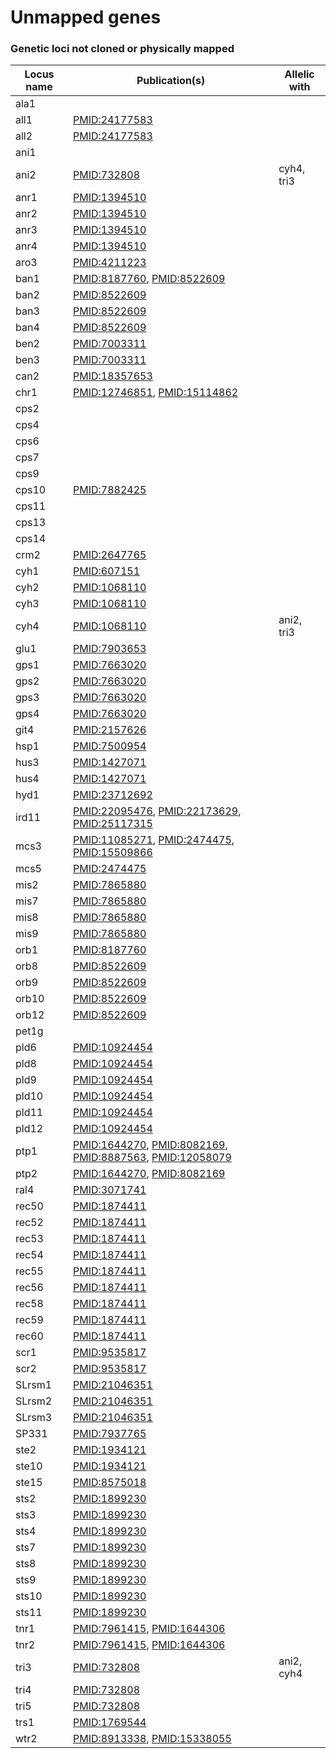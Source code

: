 # Unmapped genes

### Genetic loci not cloned or physically mapped

<table>
 <thead>
  <tr>
   <th>Locus name</th>
   <th>Publication(s)</th>
   <th>Allelic with</th>
  </tr>
 </thead>
 <tbody>
 <tr>
  <td>ala1</td>
  <td>&nbsp;</td>
  <td>&nbsp;</td>
 </tr>
 <tr>
  <td>all1</td>
  <td><a href="http://www.ncbi.nlm.nih.gov/pubmed?term=24177583">PMID:24177583</a></td>
  <td>&nbsp;</td>
 </tr>
 <tr>
  <td>all2</td>
  <td><a href="http://www.ncbi.nlm.nih.gov/pubmed?term=24177583">PMID:24177583</a></td>
  <td>&nbsp;</td>
 </tr>
 <tr>
  <td>ani1</td>
  <td>&nbsp;</td>
  <td>&nbsp;</td>
 </tr>
 <tr>
  <td>ani2</td>
  <td><a href="http://www.ncbi.nlm.nih.gov/pubmed?term=732808">PMID:732808</a></td>
  <td>cyh4, tri3</td>
 </tr>
 <tr>
  <td>anr1</td>
  <td><a href="http://www.ncbi.nlm.nih.gov/pubmed?term=1394510">PMID:1394510</a></td>
  <td>&nbsp;</td>
 </tr>
 <tr>
  <td>anr2</td>
  <td><a href="http://www.ncbi.nlm.nih.gov/pubmed?term=1394510">PMID:1394510</a></td>
  <td>&nbsp;</td>
 </tr>
 <tr>
  <td>anr3</td>
  <td><a href="http://www.ncbi.nlm.nih.gov/pubmed?term=1394510">PMID:1394510</a></td>
  <td>&nbsp;</td>
 </tr>
 <tr>
  <td>anr4</td>
  <td><a href="http://www.ncbi.nlm.nih.gov/pubmed?term=1394510">PMID:1394510</a></td>
  <td>&nbsp;</td>
 </tr>
 <tr>
  <td>aro3</td>
  <td><a href="http://www.ncbi.nlm.nih.gov/pubmed?term=4211223">PMID:4211223</a></td>
  <td>&nbsp;</td>
 </tr>
 <tr>
  <td>ban1</td>
  <td><a href="http://www.ncbi.nlm.nih.gov/pubmed?term=8187760">PMID:8187760</a>, <a href="http://www.ncbi.nlm.nih.gov/pubmed?term=8522609">PMID:8522609</a></td>
  <td>&nbsp;</td>
 <tr>
  <td>ban2</td>
  <td><a href="http://www.ncbi.nlm.nih.gov/pubmed?term=8522609">PMID:8522609</a></td>
  <td>&nbsp;</td>
 </tr>
 <tr>
  <td>ban3</td>
  <td><a href="http://www.ncbi.nlm.nih.gov/pubmed?term=8522609">PMID:8522609</a></td>
  <td>&nbsp;</td>
 </tr>
 <tr>
  <td>ban4</td>
  <td><a href="http://www.ncbi.nlm.nih.gov/pubmed?term=8522609">PMID:8522609</a></td>
  <td>&nbsp;</td>
 </tr>
 </tr>
  <tr>
  <td>ben2</td>
  <td><a href="http://www.ncbi.nlm.nih.gov/pubmed?term=7003311">PMID:7003311</a></td>
  <td>&nbsp;</td>
 </tr>
 <tr>
  <td>ben3</td>
  <td><a href="http://www.ncbi.nlm.nih.gov/pubmed?term=7003311">PMID:7003311</a></td>
  <td>&nbsp;</td>
 </tr>
 <tr>
  <td>can2</td>
  <td><a href="http://www.ncbi.nlm.nih.gov/pubmed?term=18357653">PMID:18357653</a></td>
  <td>&nbsp;</td>
 </tr>
 <tr>
  <td>chr1</td>
  <td><a href="http://www.ncbi.nlm.nih.gov/pubmed?term=12746851">PMID:12746851</a>, <a href="http://www.ncbi.nlm.nih.gov/pubmed?term=15114862">PMID:15114862</a></td>
  <td>&nbsp;</td>
 </tr>
 <tr>
  <td>cps2</td>
  <td>&nbsp;</td>
  <td>&nbsp;</td>
 </tr>
 <tr>
  <td>cps4</td>
  <td>&nbsp;</td>
  <td>&nbsp;</td>
 </tr>
 <tr>
  <td>cps6</td>
  <td>&nbsp;</td>
  <td>&nbsp;</td>
 </tr>
 <tr>
  <td>cps7</td>
  <td>&nbsp;</td>
  <td>&nbsp;</td>
 </tr>
 <tr>
  <td>cps9</td>
  <td>&nbsp;</td>
  <td>&nbsp;</td>
 </tr>
 <tr>
  <td>cps10</td>
  <td><a href="http://www.ncbi.nlm.nih.gov/pubmed?term=7882425">PMID:7882425</a></td>
  <td>&nbsp;</td>
 <tr>
  <td>cps11</td>
  <td>&nbsp;</td>
  <td>&nbsp;</td>
 </tr>
 <tr>
  <td>cps13</td>
  <td>&nbsp;</td>
  <td>&nbsp;</td>
 </tr>
 <tr>
  <td>cps14</td>
  <td>&nbsp;</td>
  <td>&nbsp;</td>
 <tr>
  <td>crm2</td>
  <td><a href="http://www.ncbi.nlm.nih.gov/pubmed?term=2647765">PMID:2647765</a></td>
  <td>&nbsp;</td>
 </tr>
 <tr>
  <td>cyh1</td>
  <td><a href="http://www.ncbi.nlm.nih.gov/pubmed?term=607151">PMID:607151</a></td>
  <td>&nbsp;</td>
 </tr>
 <tr>
  <td>cyh2</td>
  <td><a href="http://www.ncbi.nlm.nih.gov/pubmed?term=1068110">PMID:1068110</a></td>
  <td>&nbsp;</td>
 </tr>
 <tr>
  <td>cyh3</td>
  <td><a href="http://www.ncbi.nlm.nih.gov/pubmed?term=1068110">PMID:1068110</a></td>
  <td>&nbsp;</td>
 </tr>
 <tr>
  <td>cyh4</td>
  <td><a href="http://www.ncbi.nlm.nih.gov/pubmed?term=1068110">PMID:1068110</a></td>
  <td>ani2, tri3</td>
 </tr>
 <tr>
  <td>glu1</td>
  <td><a href="http://www.ncbi.nlm.nih.gov/pubmed?term=7903653">PMID:7903653</a></td>
  <td>&nbsp;</td>
 </tr>
 <tr>
  <td>gps1</td>
  <td><a href="http://www.ncbi.nlm.nih.gov/pubmed?term=7663020">PMID:7663020</a></td>
  <td>&nbsp;</td>
 </tr>
 <tr>
  <td>gps2</td>
  <td><a href="http://www.ncbi.nlm.nih.gov/pubmed?term=7663020">PMID:7663020</a></td>
  <td>&nbsp;</td>
 </tr>
 <tr>
  <td>gps3</td>
  <td><a href="http://www.ncbi.nlm.nih.gov/pubmed?term=7663020">PMID:7663020</a></td>
  <td>&nbsp;</td>
 </tr>
 <tr>
  <td>gps4</td>
  <td><a href="http://www.ncbi.nlm.nih.gov/pubmed?term=7663020">PMID:7663020</a></td>
  <td>&nbsp;</td>
 </tr>
 <tr>
  <td>git4</td>
  <td><a href="http://www.ncbi.nlm.nih.gov/pubmed?term=2157626">PMID:2157626</a></td>
  <td>&nbsp;</td>
 </tr>
 <tr>
  <td>hsp1</td>
  <td><a href="http://www.ncbi.nlm.nih.gov/pubmed?term=7500954">PMID:7500954</a></td>
  <td>&nbsp;</td>
 </tr>
 <tr>
  <td>hus3</td>
  <td><a href="http://www.ncbi.nlm.nih.gov/pubmed?term=1427071">PMID:1427071</a></td>
  <td>&nbsp;</td>
 </tr>
 <tr>
  <td>hus4</td>
  <td><a href="http://www.ncbi.nlm.nih.gov/pubmed?term=1427071">PMID:1427071</a></td>
  <td>&nbsp;</td>
 </tr>
 <tr>
  <td>hyd1</td>
  <td><a href="http://www.ncbi.nlm.nih.gov/pubmed?term=23712692">PMID:23712692</a></td>
  <td>&nbsp;</td>
 </tr>
 <tr>
  <td>ird11</td>
  <td><a href="http://www.ncbi.nlm.nih.gov/pubmed?term=22095476">PMID:22095476</a>, <a href="http://www.ncbi.nlm.nih.gov/pubmed?term=22173629">PMID:22173629</a>, <a href="http://www.ncbi.nlm.nih.gov/pubmed?term=25117315">PMID:25117315</a></td>
  <td>&nbsp;</td>
 </tr>
 <tr>
  <td>mcs3</td>
  <td><a href="http://www.ncbi.nlm.nih.gov/pubmed?term=11085271">PMID:11085271</a>, <a href="http://www.ncbi.nlm.nih.gov/pubmed?term=2474475">PMID:2474475</a>, <a href="http://www.ncbi.nlm.nih.gov/pubmed?term=15509866">PMID:15509866</a></td>
  <td>&nbsp;</td>
 </tr>
 <tr>
  <td>mcs5</td>
  <td><a href="http://www.ncbi.nlm.nih.gov/pubmed?term=2474475">PMID:2474475</a></td>
  <td>&nbsp;</td>
 </tr>
 <tr>
  <td>mis2</td>
  <td><a href="http://www.ncbi.nlm.nih.gov/pubmed?term=7865880">PMID:7865880</a></td>
  <td>&nbsp;</td>
 </tr>
 <tr>
  <td>mis7</td>
  <td><a href="http://www.ncbi.nlm.nih.gov/pubmed?term=7865880">PMID:7865880</a></td>
  <td>&nbsp;</td>
 </tr>
 <tr>
  <td>mis8</td>
  <td><a href="http://www.ncbi.nlm.nih.gov/pubmed?term=7865880">PMID:7865880</a></td>
  <td>&nbsp;</td>
 </tr>
 <tr>
  <td>mis9</td>
  <td><a href="http://www.ncbi.nlm.nih.gov/pubmed?term=7865880">PMID:7865880</a></td>
  <td>&nbsp;</td>
 </tr>
  <tr>
  <td>orb1</td>
  <td><a href="http://www.ncbi.nlm.nih.gov/pubmed?term=8187760">PMID:8187760</a></td>
  <td>&nbsp;</td>
 </tr>
 <tr>
  <td>orb8</td>
  <td><a href="http://www.ncbi.nlm.nih.gov/pubmed?term=8522609">PMID:8522609</a></td>
  <td>&nbsp;</td>
 </tr>
 <tr>
  <td>orb9</td>
  <td><a href="http://www.ncbi.nlm.nih.gov/pubmed?term=8522609">PMID:8522609</a></td>
  <td>&nbsp;</td>
 </tr>
 <tr>
  <td>orb10</td>
  <td><a href="http://www.ncbi.nlm.nih.gov/pubmed?term=8522609">PMID:8522609</a></td>
  <td>&nbsp;</td>
 </tr>
 <tr>
  <td>orb12</td>
  <td><a href="http://www.ncbi.nlm.nih.gov/pubmed?term=8522609">PMID:8522609</a></td>
  <td>&nbsp;</td>
 </tr>
 <tr>
  <td>pet1g</td>
  <td>&nbsp;</td>
  <td>&nbsp;</td>
 </tr>
 <tr>
  <td>pld6</td>
  <td><a href="http://www.ncbi.nlm.nih.gov/pubmed?term=10924454">PMID:10924454</a></td>
  <td>&nbsp;</td>
 </tr>
 <tr>
  <td>pld8</td>
  <td><a href="http://www.ncbi.nlm.nih.gov/pubmed?term=10924454">PMID:10924454</a></td>
  <td>&nbsp;</td>
 </tr>
 <tr>
  <td>pld9</td>
  <td><a href="http://www.ncbi.nlm.nih.gov/pubmed?term=10924454">PMID:10924454</a></td>
  <td>&nbsp;</td>
 </tr>
 <tr>
  <td>pld10</td>
  <td><a href="http://www.ncbi.nlm.nih.gov/pubmed?term=10924454">PMID:10924454</a></td>
  <td>&nbsp;</td>
 </tr>
 <tr>
  <td>pld11</td>
  <td><a href="http://www.ncbi.nlm.nih.gov/pubmed?term=10924454">PMID:10924454</a></td>
  <td>&nbsp;</td>
 </tr>
 <tr>
  <td>pld12</td>
  <td><a href="http://www.ncbi.nlm.nih.gov/pubmed?term=10924454">PMID:10924454</a></td>
  <td>&nbsp;</td>
 </tr>
 <tr>
  <td>ptp1</td>
  <td><a href="http://www.ncbi.nlm.nih.gov/pubmed?term=1644270">PMID:1644270</a>, <a href="http://www.ncbi.nlm.nih.gov/pubmed?term=8082169">PMID:8082169</a>, <a href="http://www.ncbi.nlm.nih.gov/pubmed?term=8887563">PMID:8887563</a>, <a href="http://www.ncbi.nlm.nih.gov/pubmed?term=12058079">PMID:12058079</a></td>
  <td>&nbsp;</td>
 </tr>
 <tr>
  <td>ptp2</td>
  <td><a href="http://www.ncbi.nlm.nih.gov/pubmed?term=1644270">PMID:1644270</a>, <a href="http://www.ncbi.nlm.nih.gov/pubmed?term=8082169">PMID:8082169</a></td>
  <td>&nbsp;</td>
 </tr>
 <tr>
  <td>ral4</td>
  <td><a href="http://www.ncbi.nlm.nih.gov/pubmed?term=3071741">PMID:3071741</a></td>
  <td>&nbsp;</td>
 </tr>
 <tr>
  <td>rec50</td>
  <td><a href="http://www.ncbi.nlm.nih.gov/pubmed?term=1874411">PMID:1874411</a></td>
  <td>&nbsp;</td>
 </tr>
 <tr>
  <td>rec52</td>
  <td><a href="http://www.ncbi.nlm.nih.gov/pubmed?term=1874411">PMID:1874411</a></td>
  <td>&nbsp;</td>
 </tr>
 <tr>
  <td>rec53</td>
  <td><a href="http://www.ncbi.nlm.nih.gov/pubmed?term=1874411">PMID:1874411</a></td>
  <td>&nbsp;</td>
 </tr>
 <tr>
  <td>rec54</td>
  <td><a href="http://www.ncbi.nlm.nih.gov/pubmed?term=1874411">PMID:1874411</a></td>
  <td>&nbsp;</td>
 </tr>
 <tr>
  <td>rec55</td>
  <td><a href="http://www.ncbi.nlm.nih.gov/pubmed?term=1874411">PMID:1874411</a></td>
  <td>&nbsp;</td>
 </tr>
 <tr>
  <td>rec56</td>
  <td><a href="http://www.ncbi.nlm.nih.gov/pubmed?term=1874411">PMID:1874411</a></td>
  <td>&nbsp;</td>
 </tr>
 <tr>
  <td>rec58</td>
  <td><a href="http://www.ncbi.nlm.nih.gov/pubmed?term=1874411">PMID:1874411</a></td>
  <td>&nbsp;</td>
 </tr>
 <tr>
  <td>rec59</td>
  <td><a href="http://www.ncbi.nlm.nih.gov/pubmed?term=1874411">PMID:1874411</a></td>
  <td>&nbsp;</td>
 </tr>
 <tr>
  <td>rec60</td>
  <td><a href="http://www.ncbi.nlm.nih.gov/pubmed?term=1874411">PMID:1874411</a></td>
  <td>&nbsp;</td>
 </tr>
 <tr>
  <td>scr1</td>
  <td><a href="http://www.ncbi.nlm.nih.gov/pubmed?term=9535817">PMID:9535817</a></td>
  <td>&nbsp;</td>
 </tr>
 <tr>
  <td>scr2</td>
  <td><a href="http://www.ncbi.nlm.nih.gov/pubmed?term=9535817">PMID:9535817</a></td>
  <td>&nbsp;</td>
 </tr>
 <tr>
  <td>SLrsm1</td>
  <td><a href="http://www.ncbi.nlm.nih.gov/pubmed?term=21046351">PMID:21046351</a></td>
  <td>&nbsp;</td>
 </tr>
 <tr>
  <td>SLrsm2</td>
  <td><a href="http://www.ncbi.nlm.nih.gov/pubmed?term=21046351">PMID:21046351</a></td>
  <td>&nbsp;</td>
 </tr>
 <tr>
  <td>SLrsm3</td>
  <td><a href="http://www.ncbi.nlm.nih.gov/pubmed?term=21046351">PMID:21046351</a></td>
  <td>&nbsp;</td>
 </tr>
 <tr>
  <td>SP331</td>
  <td><a href="http://www.ncbi.nlm.nih.gov/pubmed?term=7937765">PMID:7937765</a></td>
  <td>&nbsp;</td>
 </tr>
 <tr>
  <td>ste2</td>
  <td><a href="http://www.ncbi.nlm.nih.gov/pubmed?term=1934121">PMID:1934121</a></td>
  <td>&nbsp;</td>
 </tr>
 <tr>
  <td>ste10</td>
  <td><a href="http://www.ncbi.nlm.nih.gov/pubmed?term=1934121">PMID:1934121</a></td>
  <td>&nbsp;</td>
 </tr>
 <tr>
  <td>ste15</td>
  <td><a href="http://www.ncbi.nlm.nih.gov/pubmed?term=8575018">PMID:8575018</a></td>
  <td>&nbsp;</td>
 </tr>
 <tr>
  <td>sts2</td>
  <td><a href="http://www.ncbi.nlm.nih.gov/pubmed?term=1899230">PMID:1899230</a></td>
  <td>&nbsp;</td>
 </tr>
 <tr>
  <td>sts3</td>
  <td><a href="http://www.ncbi.nlm.nih.gov/pubmed?term=1899230">PMID:1899230</a></td>
  <td>&nbsp;</td>
 </tr>
 <tr>
  <td>sts4</td>
  <td><a href="http://www.ncbi.nlm.nih.gov/pubmed?term=1899230">PMID:1899230</a></td>
  <td>&nbsp;</td>
 </tr>
 <tr>
  <td>sts7</td>
  <td><a href="http://www.ncbi.nlm.nih.gov/pubmed?term=1899230">PMID:1899230</a></td>
  <td>&nbsp;</td>
 </tr>
 <tr>
  <td>sts8</td>
  <td><a href="http://www.ncbi.nlm.nih.gov/pubmed?term=1899230">PMID:1899230</a></td>
  <td>&nbsp;</td>
 </tr>
 <tr>
  <td>sts9</td>
  <td><a href="http://www.ncbi.nlm.nih.gov/pubmed?term=1899230">PMID:1899230</a></td>
  <td>&nbsp;</td>
 </tr>
 <tr>
  <td>sts10</td>
  <td><a href="http://www.ncbi.nlm.nih.gov/pubmed?term=1899230">PMID:1899230</a></td>
  <td>&nbsp;</td>
 </tr>
 <tr>
  <td>sts11</td>
  <td><a href="http://www.ncbi.nlm.nih.gov/pubmed?term=1899230">PMID:1899230</a></td>
  <td>&nbsp;</td>
 </tr>
 <tr>
  <td>tnr1</td>
  <td><a href="http://www.ncbi.nlm.nih.gov/pubmed?term=7961415">PMID:7961415</a>, <a href="http://www.ncbi.nlm.nih.gov/pubmed?term=1644306">PMID:1644306</a></td>
  <td>&nbsp;</td>
 </tr>
 <tr>
  <td>tnr2</td>
  <td><a href="http://www.ncbi.nlm.nih.gov/pubmed?term=7961415">PMID:7961415</a>, <a href="http://www.ncbi.nlm.nih.gov/pubmed?term=1644306">PMID:1644306</a></td>
  <td>&nbsp;</td>
 </tr>
 <tr>
  <td>tri3</td>
  <td><a href="http://www.ncbi.nlm.nih.gov/pubmed?term=732808">PMID:732808</a></td>
  <td>ani2, cyh4</td>
 </tr>
 <tr>
  <td>tri4</td>
  <td><a href="http://www.ncbi.nlm.nih.gov/pubmed?term=732808">PMID:732808</a></td>
  <td>&nbsp;</td>
 </tr>
 <tr>
  <td>tri5</td>
  <td><a href="http://www.ncbi.nlm.nih.gov/pubmed?term=732808">PMID:732808</a></td>
  <td>&nbsp;</td>
 </tr>
 <tr>
  <td>trs1</td>
  <td><a href="http://www.ncbi.nlm.nih.gov/pubmed?term=1769544">PMID:1769544</a></td>
  <td>&nbsp;</td>
 </tr>
 <tr>
  <td>wtr2</td>
  <td><a href="http://www.ncbi.nlm.nih.gov/pubmed?term=8913338">PMID:8913338</a>, <a href="http://www.ncbi.nlm.nih.gov/pubmed?term=15338055">PMID:15338055</a></td>
  <td>&nbsp;</td>
 </tr>
 </tbody>
</table>
